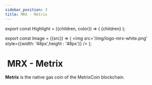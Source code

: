 ```yaml
---
sidebar_position: 3
title: MRX - Metrix
---
```


export const Highlight = ({children, color}) => (
<span
style={{color}}>
{children}
</span>
);

export const Image = ({src}) => (
<img src='/img/logo-mrx-white.png' style={{width: '48px',height : '48px'}} />
);

# <Image  /> MRX - Metrix

<Highlight color="#bf96c6">**Metrix**</Highlight> is the native gas coin of the MetrixCoin blockchain.
